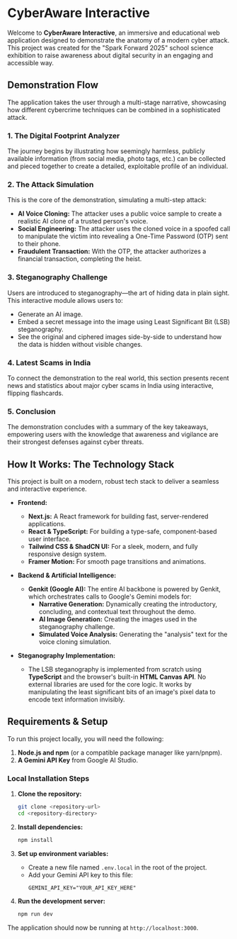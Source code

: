 # CyberAware Interactive

Welcome to **CyberAware Interactive**, an immersive and educational web application designed to demonstrate the anatomy of a modern cyber attack. This project was created for the "Spark Forward 2025" school science exhibition to raise awareness about digital security in an engaging and accessible way.

## Demonstration Flow

The application takes the user through a multi-stage narrative, showcasing how different cybercrime techniques can be combined in a sophisticated attack.

### 1. The Digital Footprint Analyzer
The journey begins by illustrating how seemingly harmless, publicly available information (from social media, photo tags, etc.) can be collected and pieced together to create a detailed, exploitable profile of an individual.

### 2. The Attack Simulation
This is the core of the demonstration, simulating a multi-step attack:
- **AI Voice Cloning:** The attacker uses a public voice sample to create a realistic AI clone of a trusted person's voice.
- **Social Engineering:** The attacker uses the cloned voice in a spoofed call to manipulate the victim into revealing a One-Time Password (OTP) sent to their phone.
- **Fraudulent Transaction:** With the OTP, the attacker authorizes a financial transaction, completing the heist.

### 3. Steganography Challenge
Users are introduced to steganography—the art of hiding data in plain sight. This interactive module allows users to:
- Generate an AI image.
- Embed a secret message into the image using Least Significant Bit (LSB) steganography.
- See the original and ciphered images side-by-side to understand how the data is hidden without visible changes.

### 4. Latest Scams in India
To connect the demonstration to the real world, this section presents recent news and statistics about major cyber scams in India using interactive, flipping flashcards.

### 5. Conclusion
The demonstration concludes with a summary of the key takeaways, empowering users with the knowledge that awareness and vigilance are their strongest defenses against cyber threats.

## How It Works: The Technology Stack

This project is built on a modern, robust tech stack to deliver a seamless and interactive experience.

- **Frontend:**
  - **Next.js:** A React framework for building fast, server-rendered applications.
  - **React & TypeScript:** For building a type-safe, component-based user interface.
  - **Tailwind CSS & ShadCN UI:** For a sleek, modern, and fully responsive design system.
  - **Framer Motion:** For smooth page transitions and animations.

- **Backend & Artificial Intelligence:**
  - **Genkit (Google AI):** The entire AI backbone is powered by Genkit, which orchestrates calls to Google's Gemini models for:
    - **Narrative Generation:** Dynamically creating the introductory, concluding, and contextual text throughout the demo.
    - **AI Image Generation:** Creating the images used in the steganography challenge.
    - **Simulated Voice Analysis:** Generating the "analysis" text for the voice cloning simulation.

- **Steganography Implementation:**
  - The LSB steganography is implemented from scratch using **TypeScript** and the browser's built-in **HTML Canvas API**. No external libraries are used for the core logic. It works by manipulating the least significant bits of an image's pixel data to encode text information invisibly.

## Requirements & Setup

To run this project locally, you will need the following:

1.  **Node.js and npm** (or a compatible package manager like yarn/pnpm).
2.  **A Gemini API Key** from Google AI Studio.

### Local Installation Steps

1.  **Clone the repository:**
    ```bash
    git clone <repository-url>
    cd <repository-directory>
    ```

2.  **Install dependencies:**
    ```bash
    npm install
    ```

3.  **Set up environment variables:**
    - Create a new file named `.env.local` in the root of the project.
    - Add your Gemini API key to this file:
      ```
      GEMINI_API_KEY="YOUR_API_KEY_HERE"
      ```

4.  **Run the development server:**
    ```bash
    npm run dev
    ```

The application should now be running at `http://localhost:3000`.
